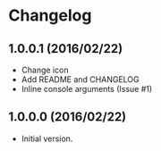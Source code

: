 # Changelog

## 1.0.0.1 (2016/02/22)

* Change icon
* Add README and CHANGELOG
* Inline console arguments (Issue #1)

## 1.0.0.0 (2016/02/22)

* Initial version.
